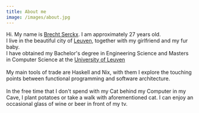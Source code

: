 ```yaml
---
title: About me
image: /images/about.jpg
---
```


Hi. My name is [Brecht Serckx](https://brechtserckx.be). I am approximately 27 years old.   
I live in the beautiful city of [Leuven](https://leuven.be), together with my girlfriend and my fur baby.  
I have obtained my Bachelor's degree in Engineering Science and Masters in Computer Science at the [University of Leuven](https://kuleuven.be)  
<br>
My main tools of trade are Haskell and Nix, with them I explore the touching points between functional programming and software architecture.  
<br>
In the free time that I don't spend with my Cat behind my Computer in my Cave, I plant potatoes or take a walk with aforementioned cat. 
I can enjoy an occasional glass of wine or beer in front of my tv.
